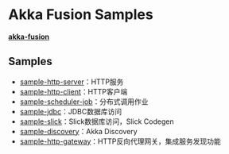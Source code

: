 # Akka Fusion Samples

[**akka-fusion**](https://github.com/ihongka/akka-fusion)

## Samples

- [sample-http-server](sample-http-server)：HTTP服务
- [sample-http-client](sample-http-client)：HTTP客户端
- [sample-scheduler-job](sample-scheduler-job)：分布式调用作业
- [sample-jdbc](sample-jdbc)：JDBC数据库访问
- [sample-slick](sample-slick)：Slick数据库访问，Slick Codegen
- [sample-discovery](sample-discovery)：Akka Discovery
- [sample-http-gateway](sample-http-gateway)：HTTP反向代理网关，集成服务发现功能

